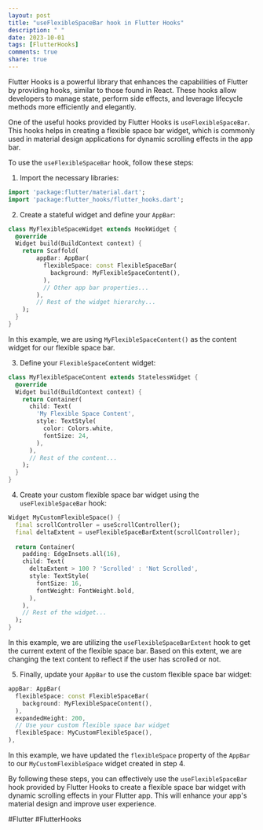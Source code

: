 ```yaml
---
layout: post
title: "useFlexibleSpaceBar hook in Flutter Hooks"
description: " "
date: 2023-10-01
tags: [FlutterHooks]
comments: true
share: true
---
```


Flutter Hooks is a powerful library that enhances the capabilities of Flutter by providing hooks, similar to those found in React. These hooks allow developers to manage state, perform side effects, and leverage lifecycle methods more efficiently and elegantly.

One of the useful hooks provided by Flutter Hooks is `useFlexibleSpaceBar`. This hooks helps in creating a flexible space bar widget, which is commonly used in material design applications for dynamic scrolling effects in the app bar.

To use the `useFlexibleSpaceBar` hook, follow these steps:

1. Import the necessary libraries:
```dart
import 'package:flutter/material.dart';
import 'package:flutter_hooks/flutter_hooks.dart';
```

2. Create a stateful widget and define your `AppBar`:
```dart
class MyFlexibleSpaceWidget extends HookWidget {
  @override
  Widget build(BuildContext context) {
    return Scaffold(
        appBar: AppBar(
          flexibleSpace: const FlexibleSpaceBar(
            background: MyFlexibleSpaceContent(),
          ),
          // Other app bar properties...
        ),
        // Rest of the widget hierarchy...
    );
  }
}
```
In this example, we are using `MyFlexibleSpaceContent()` as the content widget for our flexible space bar.

3. Define your `FlexibleSpaceContent` widget:
```dart
class MyFlexibleSpaceContent extends StatelessWidget {
  @override
  Widget build(BuildContext context) {
    return Container(
      child: Text(
        'My Flexible Space Content',
        style: TextStyle(
          color: Colors.white,
          fontSize: 24,
        ),
      ),
      // Rest of the content...
    );
  }
}
```

4. Create your custom flexible space bar widget using the `useFlexibleSpaceBar` hook:
```dart
Widget MyCustomFlexibleSpace() {
  final scrollController = useScrollController();
  final deltaExtent = useFlexibleSpaceBarExtent(scrollController);
  
  return Container(
    padding: EdgeInsets.all(16),
    child: Text(
      deltaExtent > 100 ? 'Scrolled' : 'Not Scrolled',
      style: TextStyle(
        fontSize: 16,
        fontWeight: FontWeight.bold,
      ),
    ),
    // Rest of the widget...
  );
}
```
In this example, we are utilizing the `useFlexibleSpaceBarExtent` hook to get the current extent of the flexible space bar. Based on this extent, we are changing the text content to reflect if the user has scrolled or not.

5. Finally, update your `AppBar` to use the custom flexible space bar widget:
```dart
appBar: AppBar(
  flexibleSpace: const FlexibleSpaceBar(
    background: MyFlexibleSpaceContent(),
  ),
  expandedHeight: 200,
  // Use your custom flexible space bar widget
  flexibleSpace: MyCustomFlexibleSpace(),
),
```
In this example, we have updated the `flexibleSpace` property of the `AppBar` to our `MyCustomFlexibleSpace` widget created in step 4.

By following these steps, you can effectively use the `useFlexibleSpaceBar` hook provided by Flutter Hooks to create a flexible space bar widget with dynamic scrolling effects in your Flutter app. This will enhance your app's material design and improve user experience.

#Flutter #FlutterHooks